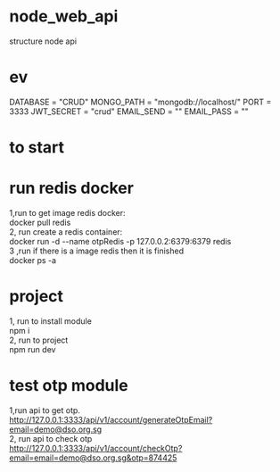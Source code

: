 # node_web_api
structure node api

# ev
DATABASE = "CRUD"
MONGO_PATH = "mongodb://localhost/"
PORT = 3333
JWT_SECRET = "crud"
EMAIL_SEND = ""
EMAIL_PASS = ""


# to start

# run redis docker
1,run to get image redis docker:<br /> 
docker pull redis<br />
2, run create a redis container:<br />
docker run -d --name otpRedis -p 127.0.0.2:6379:6379 redis<br />
3 ,run if there is a image redis then it is finished<br />
docker ps -a<br />


# project<br />
1, run to install module<br />
npm i<br />
2, run to project<br />
npm run dev<br />


# test otp module<br />
1,run api to get otp.<br />
http://127.0.0.1:3333/api/v1/account/generateOtpEmail?email=demo@dso.org.sg<br />
2, run api to check otp <br />
http://127.0.0.1:3333/api/v1/account/checkOtp?email=email=demo@dso.org.sg&otp=874425<br />